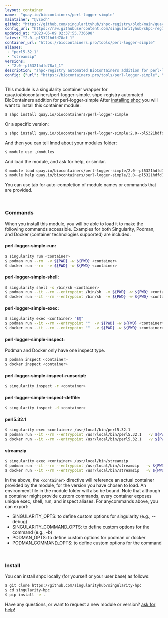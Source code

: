 ```yaml
---
layout: container
name:  "quay.io/biocontainers/perl-logger-simple"
maintainer: "@vsoch"
github: "https://github.com/singularityhub/shpc-registry/blob/main/quay.io/biocontainers/perl-logger-simple/container.yaml"
config_url: "https://raw.githubusercontent.com/singularityhub/shpc-registry/main/quay.io/biocontainers/perl-logger-simple/container.yaml"
updated_at: "2023-05-09 02:37:55.736698"
latest: "2.0--pl5321hdfd78af_1"
container_url: "https://biocontainers.pro/tools/perl-logger-simple"
aliases:
 - "perl5.32.1"
 - "streamzip"
versions:
 - "2.0--pl5321hdfd78af_1"
description: "shpc-registry automated BioContainers addition for perl-logger-simple"
config: {"url": "https://biocontainers.pro/tools/perl-logger-simple", "maintainer": "@vsoch", "description": "shpc-registry automated BioContainers addition for perl-logger-simple", "latest": {"2.0--pl5321hdfd78af_1": "sha256:9d1d4c2ec070d99b05f58f754b899d8aac56e0c6647b1294045394f06e4fe832"}, "tags": {"2.0--pl5321hdfd78af_1": "sha256:9d1d4c2ec070d99b05f58f754b899d8aac56e0c6647b1294045394f06e4fe832"}, "docker": "quay.io/biocontainers/perl-logger-simple", "aliases": {"perl5.32.1": "/usr/local/bin/perl5.32.1", "streamzip": "/usr/local/bin/streamzip"}}
---
```


This module is a singularity container wrapper for quay.io/biocontainers/perl-logger-simple.
shpc-registry automated BioContainers addition for perl-logger-simple
After [installing shpc](#install) you will want to install this container module:


```bash
$ shpc install quay.io/biocontainers/perl-logger-simple
```

Or a specific version:

```bash
$ shpc install quay.io/biocontainers/perl-logger-simple:2.0--pl5321hdfd78af_1
```

And then you can tell lmod about your modules folder:

```bash
$ module use ./modules
```

And load the module, and ask for help, or similar.

```bash
$ module load quay.io/biocontainers/perl-logger-simple/2.0--pl5321hdfd78af_1
$ module help quay.io/biocontainers/perl-logger-simple/2.0--pl5321hdfd78af_1
```

You can use tab for auto-completion of module names or commands that are provided.

<br>

### Commands

When you install this module, you will be able to load it to make the following commands accessible.
Examples for both Singularity, Podman, and Docker (container technologies supported) are included.

#### perl-logger-simple-run:

```bash
$ singularity run <container>
$ podman run --rm  -v ${PWD} -w ${PWD} <container>
$ docker run --rm  -v ${PWD} -w ${PWD} <container>
```

#### perl-logger-simple-shell:

```bash
$ singularity shell -s /bin/sh <container>
$ podman run --it --rm --entrypoint /bin/sh  -v ${PWD} -w ${PWD} <container>
$ docker run --it --rm --entrypoint /bin/sh  -v ${PWD} -w ${PWD} <container>
```

#### perl-logger-simple-exec:

```bash
$ singularity exec <container> "$@"
$ podman run --it --rm --entrypoint ""  -v ${PWD} -w ${PWD} <container> "$@"
$ docker run --it --rm --entrypoint ""  -v ${PWD} -w ${PWD} <container> "$@"
```

#### perl-logger-simple-inspect:

Podman and Docker only have one inspect type.

```bash
$ podman inspect <container>
$ docker inspect <container>
```

#### perl-logger-simple-inspect-runscript:

```bash
$ singularity inspect -r <container>
```

#### perl-logger-simple-inspect-deffile:

```bash
$ singularity inspect -d <container>
```


#### perl5.32.1

```bash
$ singularity exec <container> /usr/local/bin/perl5.32.1
$ podman run --it --rm --entrypoint /usr/local/bin/perl5.32.1   -v ${PWD} -w ${PWD} <container> -c " $@"
$ docker run --it --rm --entrypoint /usr/local/bin/perl5.32.1   -v ${PWD} -w ${PWD} <container> -c " $@"
```


#### streamzip

```bash
$ singularity exec <container> /usr/local/bin/streamzip
$ podman run --it --rm --entrypoint /usr/local/bin/streamzip   -v ${PWD} -w ${PWD} <container> -c " $@"
$ docker run --it --rm --entrypoint /usr/local/bin/streamzip   -v ${PWD} -w ${PWD} <container> -c " $@"
```



In the above, the `<container>` directive will reference an actual container provided
by the module, for the version you have chosen to load. An environment file in the
module folder will also be bound. Note that although a container
might provide custom commands, every container exposes unique exec, shell, run, and
inspect aliases. For anycommands above, you can export:

 - SINGULARITY_OPTS: to define custom options for singularity (e.g., --debug)
 - SINGULARITY_COMMAND_OPTS: to define custom options for the command (e.g., -b)
 - PODMAN_OPTS: to define custom options for podman or docker
 - PODMAN_COMMAND_OPTS: to define custom options for the command

<br>

### Install

You can install shpc locally (for yourself or your user base) as follows:

```bash
$ git clone https://github.com/singularityhub/singularity-hpc
$ cd singularity-hpc
$ pip install -e .
```

Have any questions, or want to request a new module or version? [ask for help!](https://github.com/singularityhub/singularity-hpc/issues)